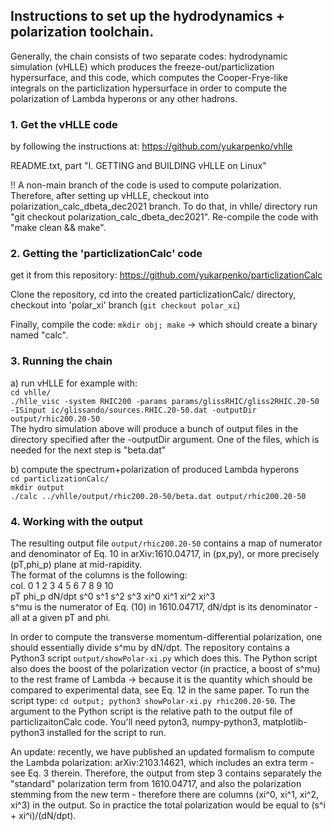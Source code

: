 ## Instructions to set up the hydrodynamics + polarization toolchain.

Generally, the chain consists of two separate codes: hydrodynamic simulation (vHLLE) which produces the freeze-out/particlization hypersurface,
and this code, which computes the Cooper-Frye-like integrals on the particlization hypersurface in order to compute the polarization of Lambda hyperons or any other hadrons.

### 1. Get the vHLLE code
by following the instructions at:
https://github.com/yukarpenko/vhlle

README.txt, part "I. GETTING and BUILDING vHLLE on Linux"

!! A non-main branch of the code is used to compute polarization. Therefore, after setting up vHLLE, checkout into polarization_calc_dbeta_dec2021 branch. To do that, in vhlle/ directory run "git checkout polarization_calc_dbeta_dec2021". Re-compile the code with "make clean && make".

### 2. Getting the 'particlizationCalc' code
get it from this repository:
https://github.com/yukarpenko/particlizationCalc

Clone the repository, cd into the created particlizationCalc/ directory,
checkout into 'polar_xi' branch (`git checkout polar_xi`)

Finally, compile the code:
`mkdir obj; make`  -> which should create a binary named "calc".

### 3. Running the chain
a) run vHLLE for example with: \
`cd vhlle/` \
`./hlle_visc -system RHIC200 -params params/glissRHIC/gliss2RHIC.20-50 -ISinput ic/glissando/sources.RHIC.20-50.dat -outputDir output/rhic200.20-50` \
The hydro simulation above will produce a bunch of output files in the directory specified after the  -outputDir argument. One of the files, which is needed for the next step is "beta.dat"

  b) compute the spectrum+polarization of produced Lambda hyperons \
  `cd particlizationCalc/` \
  `mkdir output` \
  `./calc ../vhlle/output/rhic200.20-50/beta.dat output/rhic200.20-50`
 
### 4. Working with the output
The resulting output file `output/rhic200.20-50` contains a map of numerator and denominator of Eq. 10 in arXiv:1610.04717, in (px,py), or more precisely (pT,phi_p) plane at mid-rapidity. \
The format of the columns is the following: \
col. 0    1     2      3    4    5    6    7     8     9     10 \
     pT phi_p  dN/dpt  s^0  s^1  s^2  s^3  xi^0  xi^1  xi^2  xi^3 \
s^mu is the numerator of Eq. (10) in 1610.04717,  dN/dpt is its denominator - all at a given pT and phi.

In order to compute the transverse momentum-differential polarization, one should essentially divide s^mu by dN/dpt. The repository contains a Python3 script `output/showPolar-xi.py` which does this.
The Python script also does the boost of the polarization vector (in practice, a boost of s^mu) to the rest frame of Lambda -> because it is the quantity which should be compared to experimental data, see Eq. 12 in the same paper.
To run the script type: `cd output; python3 showPolar-xi.py rhic200.20-50`. The argument to the Python script is the relative path to the output file of particlizaitonCalc code. You'll need pyton3, numpy-python3, matplotlib-python3 installed for the script to run.
 
An update: recently, we have published an updated formalism to compute the Lambda polarization: arXiv:2103.14621, which includes an extra term - see Eq. 3 therein.
Therefore, the output from step 3 contains separately the "standard" polarization term from 1610.04717, and also the polarization stemming from the new term - therefore there are columns (xi^0, xi^1, xi^2, xi^3) in the output. So in practice the total polarization would be equal to (s^i + xi^i)/(dN/dpt).
